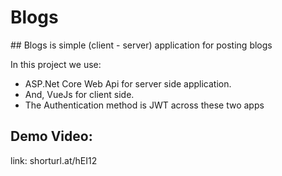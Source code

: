 <h1> Blogs </h1>
## Blogs is simple (client - server) application for posting blogs

In this project we use:
<ul>
  <li> ASP.Net Core Web Api for server side application.</li>  
  <li> And, VueJs for client side.</li>
  <li> The Authentication method is JWT across these two apps</li>
</ul>

## Demo Video:

link: shorturl.at/hEI12
